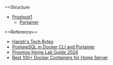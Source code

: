 ==Structure

* [Proxhost1](https://hugolab.asuscomm.cn:8006/)
	* [Portainer](https://hugolab.asuscomm.cn:9443/)

==Reference==

* [Harish's Tech Bytes](https://harish2k01.in) 
* [PostgreSQL in Docker CLI and Portainer](https://runesoft.net/database/postgresql-in-docker-cli-and-portainer/)
* [Proxmox Home Lab Guide 2024](files/proxmox-home-lab-guide-2024.pdf)
* [Best 100+ Docker Containers for Home Server](https://www.bitdoze.com/docker-containers-home-server/)
